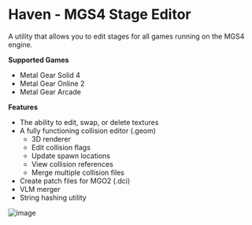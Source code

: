 # Haven - MGS4 Stage Editor

A utility that allows you to edit stages for all games running on the MGS4 engine.

**Supported Games**
- Metal Gear Solid 4
- Metal Gear Online 2
- Metal Gear Arcade

**Features**
- The ability to edit, swap, or delete textures
- A fully functioning collision editor (.geom)
    - 3D renderer
    - Edit collision flags
    - Update spawn locations
    - View collision references
    - Merge multiple collision files
- Create patch files for MGO2 (.dci)
- VLM merger
- String hashing utility

![image](https://user-images.githubusercontent.com/5994581/222809239-a8903df8-54e7-4695-bf22-c6836b4670b6.png)
